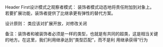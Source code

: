 Header First设计模式之观察者模式：
装饰者模式动态地将责任附加到对象上。若要扩展功能，装饰者提供了比继承更有弹性的替代方案。

设计原则：
类应该对扩展开放，对修改关闭

备注：装饰者和被装饰者必须是一样的类型，也就是有共同的超类，这是相当关键的地方。在这里，我们利用继承达到“类型匹配”，而不是利
用继承获得“行为
